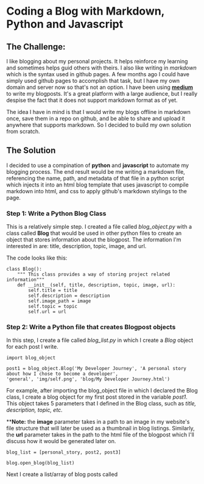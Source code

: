 # Coding a Blog with Markdown, Python and Javascript

## The Challenge:
I like blogging about my personal projects. It helps reinforce my learning and sometimes helps guid others with theirs. I also like writing in *markdown* which is the syntax used in github pages. A few months ago I could have simply used github pages to accomplish that task, but I have my own domain and server now so that's not an option. I have been using **[medium](https://medium.com/@the.benhawy)** to write my blogposts. It's a great platform with a large audience, but I really despise the fact that it does not support markdown format as of yet. 

The idea I have in mind is that I would write my blogs offline in markdown once, save them in a repo on github, and be able to share and upload it anywhere that supports markdown. So I decided to build my own solution from scratch. 

## The Solution
I decided to use a compination of **python** and **javascript** to automate my blogging process. The end result would be me writing a markdown file, referencing the name, path, and metadata of that file in a python script which injects it into an html blog template that uses javascript to compile markdown into html, and css to apply github's markdown stylings to the page.

### Step 1: Write a Python Blog Class
This is a relatively simple step. I created a file called *blog_object.py* with a class called **Blog** that would be used in other python files to create an object that stores information about the blogpost. The information I'm interested in are: title, description, topic, image, and url.

The code looks like this:
```
class Blog():
    """ This class provides a way of storing project related information"""
    def __init__(self, title, description, topic, image, url):
        self.title = title
        self.description = description
        self.image_path = image
        self.topic = topic
        self.url = url
```
### Step 2: Write a Python file that creates Blogpost objects
In this step, I create a file called *blog_list.py* in which I create a *Blog* object for each post I write.  
```
import blog_object

post1 = blog_object.Blog('My Developer Journey', 'A personal story about how I chose to become a developer', 
'general', 'img/self.png', 'blog/My Developer Journey.html')
```
For example, after importing the blog_object file in which I declared the Blog class, I create a blog object for my first post stored in the variable *post1*. This object takes 5 parameters that I defined in the Blog class, such as *title, description, topic, etc.*  

****Note:** the **image** parameter takes in a path to an image in my website's file structure that will later be used as a thumbnail in blog listings. Similarly, the **url** parameter takes in the path to the html file of the blogpost which I'll discuss how it would be generated later on.
```
blog_list = [personal_story, post2, post3]

blog.open_blog(blog_list)
```
Next I create a list/array of blog posts called